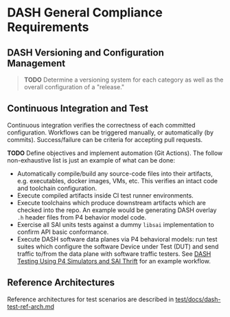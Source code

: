 # DASH General Compliance Requirements

## DASH Versioning and Configuration Management

>**TODO** Determine a versioning system for each category as well as the overall configuration of a "release."

## Continuous Integration and Test
Continuous integration verifies the correctness of each committed configuration. Workflows can be triggered manually, or automatically (by commits). Success/failure can be  criteria for accepting pull requests.

**TODO** Define objectives and implement automation (Git Actions). The follow non-exhaustive list is just an example of what can be done:

* Automatically compile/build any source-code files into their artifacts, e.g. executables, docker images, VMs, etc. This verifies an intact code and toolchain configuration.
* Execute compiled artifacts inside CI test runner environments.
* Execute toolchains which produce downstream artifacts which are checked into the repo. An example would be generating DASH overlay `.h` header files from P4 behavior model code.
* Exercise all SAI units tests against a dummy `libsai` implementation to confirm API basic conformance.
* Execute DASH software data planes via P4 behavioral models: run test suites which configure the software Device under Test (DUT) and send traffic to/from the data plane with software traffic testers. See [DASH Testing Using P4 Simulators and SAI Thrift](../test/docs/dash-test-workflow-p4-saithrift.md) for an example workflow.


## Reference Architectures
Reference architectures for test scenarios are described in [test/docs/dash-test-ref-arch.md](../../../test/docs/dash-test-ref-arch.md)
